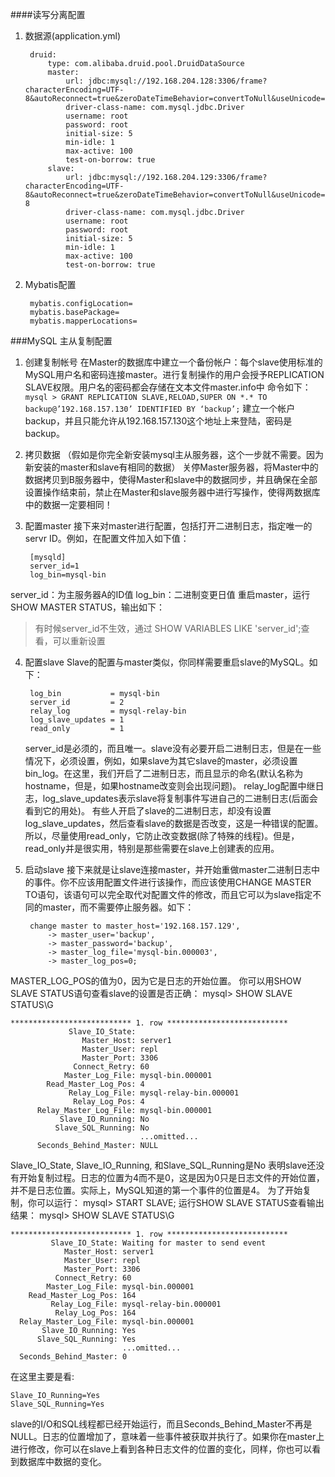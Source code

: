 ####读写分离配置
1. 数据源(application.yml)

        druid:
            type: com.alibaba.druid.pool.DruidDataSource
            master:
                url: jdbc:mysql://192.168.204.128:3306/frame?characterEncoding=UTF-8&autoReconnect=true&zeroDateTimeBehavior=convertToNull&useUnicode=true
                driver-class-name: com.mysql.jdbc.Driver
                username: root
                password: root
                initial-size: 5
                min-idle: 1
                max-active: 100
                test-on-borrow: true
            slave:
                url: jdbc:mysql://192.168.204.129:3306/frame?characterEncoding=UTF-8&autoReconnect=true&zeroDateTimeBehavior=convertToNull&useUnicode=true&characterEncoding=utf-8
                driver-class-name: com.mysql.jdbc.Driver
                username: root
                password: root
                initial-size: 5
                min-idle: 1
                max-active: 100
                test-on-borrow: true

2. Mybatis配置
        
        mybatis.configLocation=
        mybatis.basePackage=
        mybatis.mapperLocations=
        
        
###MySQL 主从复制配置
1. 创建复制帐号
在Master的数据库中建立一个备份帐户：每个slave使用标准的MySQL用户名和密码连接master。进行复制操作的用户会授予REPLICATION SLAVE权限。用户名的密码都会存储在文本文件master.info中
命令如下：
`mysql > GRANT REPLICATION SLAVE,RELOAD,SUPER ON *.* TO backup@’192.168.157.130’ IDENTIFIED BY ‘backup’;`
建立一个帐户backup，并且只能允许从192.168.157.130这个地址上来登陆，密码是backup。

2. 拷贝数据
（假如是你完全新安装mysql主从服务器，这个一步就不需要。因为新安装的master和slave有相同的数据）
关停Master服务器，将Master中的数据拷贝到B服务器中，使得Master和slave中的数据同步，并且确保在全部设置操作结束前，禁止在Master和slave服务器中进行写操作，使得两数据库中的数据一定要相同！

3. 配置master
接下来对master进行配置，包括打开二进制日志，指定唯一的servr ID。例如，在配置文件加入如下值：

        [mysqld]
        server_id=1
        log_bin=mysql-bin
server_id：为主服务器A的ID值
log_bin：二进制变更日值
重启master，运行SHOW MASTER STATUS，输出如下：

>有时候server_id不生效，通过 SHOW VARIABLES LIKE 'server_id';查看，可以重新设置


4. 配置slave
Slave的配置与master类似，你同样需要重启slave的MySQL。如下：

        log_bin           = mysql-bin
        server_id         = 2
        relay_log         = mysql-relay-bin
        log_slave_updates = 1
        read_only         = 1
    server_id是必须的，而且唯一。slave没有必要开启二进制日志，但是在一些情况下，必须设置，例如，如果slave为其它slave的master，必须设置bin_log。在这里，我们开启了二进制日志，而且显示的命名(默认名称为hostname，但是，如果hostname改变则会出现问题)。
relay_log配置中继日志，log_slave_updates表示slave将复制事件写进自己的二进制日志(后面会看到它的用处)。
有些人开启了slave的二进制日志，却没有设置log_slave_updates，然后查看slave的数据是否改变，这是一种错误的配置。所以，尽量使用read_only，它防止改变数据(除了特殊的线程)。但是，read_only并是很实用，特别是那些需要在slave上创建表的应用。

5. 启动slave
接下来就是让slave连接master，并开始重做master二进制日志中的事件。你不应该用配置文件进行该操作，而应该使用CHANGE MASTER TO语句，该语句可以完全取代对配置文件的修改，而且它可以为slave指定不同的master，而不需要停止服务器。如下：

        change master to master_host='192.168.157.129',
            -> master_user='backup',
            -> master_password='backup',
            -> master_log_file='mysql-bin.000003',
            -> master_log_pos=0;
MASTER_LOG_POS的值为0，因为它是日志的开始位置。
你可以用SHOW SLAVE STATUS语句查看slave的设置是否正确：
mysql> SHOW SLAVE STATUS\G
	
	*************************** 1. row ***************************
	             Slave_IO_State:
	                Master_Host: server1
	                Master_User: repl
	                Master_Port: 3306
	              Connect_Retry: 60
	            Master_Log_File: mysql-bin.000001
	        Read_Master_Log_Pos: 4
	             Relay_Log_File: mysql-relay-bin.000001
	              Relay_Log_Pos: 4
	      Relay_Master_Log_File: mysql-bin.000001
	           Slave_IO_Running: No
	          Slave_SQL_Running: No
	                             ...omitted...
	      Seconds_Behind_Master: NULL

Slave_IO_State, Slave_IO_Running, 和Slave_SQL_Running是No
表明slave还没有开始复制过程。日志的位置为4而不是0，这是因为0只是日志文件的开始位置，并不是日志位置。实际上，MySQL知道的第一个事件的位置是4。
为了开始复制，你可以运行：
mysql> START SLAVE;
运行SHOW SLAVE STATUS查看输出结果：
mysql> SHOW SLAVE STATUS\G

	*************************** 1. row ***************************
             Slave_IO_State: Waiting for master to send event
                Master_Host: server1
                Master_User: repl
                Master_Port: 3306
              Connect_Retry: 60
            Master_Log_File: mysql-bin.000001
        Read_Master_Log_Pos: 164
             Relay_Log_File: mysql-relay-bin.000001
              Relay_Log_Pos: 164
      Relay_Master_Log_File: mysql-bin.000001
           Slave_IO_Running: Yes
          Slave_SQL_Running: Yes
                             ...omitted...
      Seconds_Behind_Master: 0

在这里主要是看:
                  
	Slave_IO_Running=Yes
	Slave_SQL_Running=Yes
slave的I/O和SQL线程都已经开始运行，而且Seconds_Behind_Master不再是NULL。日志的位置增加了，意味着一些事件被获取并执行了。如果你在master上进行修改，你可以在slave上看到各种日志文件的位置的变化，同样，你也可以看到数据库中数据的变化。